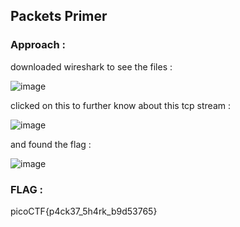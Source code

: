 ## Packets Primer

### Approach :

downloaded wireshark to see the files : 

![image](https://github.com/parthhhhh21/picoCTF-writeups/assets/148140667/ee1bf203-3494-4816-911f-51f127871911)


clicked on this to further know about this tcp stream :


![image](https://github.com/parthhhhh21/picoCTF-writeups/assets/148140667/fa4bca0f-9afb-4c7f-9fe3-299ed61f184a)

 
 and found the flag :


![image](https://github.com/parthhhhh21/picoCTF-writeups/assets/148140667/a7000a35-a893-4a79-aed4-c11cc5249086)



### FLAG :

picoCTF{p4ck37_5h4rk_b9d53765}
